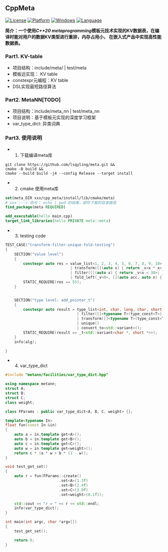 ## CppMeta
[![License](https://img.shields.io/badge/License-Apache%202.0-green.svg)](https://github.com/lsqyling/tsinghua_dsa/blob/main/LICENSE)
[![Platform](https://img.shields.io/badge/Platform-Linux-blue)](https://img.shields.io/badge/Platform-Linux-blue)
[![Windows](https://img.shields.io/badge/Windows-blue)](https://img.shields.io/badge/Windows-blue)
[![Language](https://img.shields.io/badge/Language-C%2B%2B20-red)](https://en.cppreference.com/w/cpp/compiler_support/20)

**简介：一个使用*C++20 metaprogramming*模板元技术实现的KV数据表，在编译时能对用户的数据KV类型进行重排，内存占用小，
在嵌入式产品中实现高性能数据表。**

### Part1. KV-table
- 项目结构：include/meta/ | test/meta
- 模板远实现： KV table
- constexpr元编程：KV table
- DSL实现最短路径算法



### Part2. MetaNN[TODO]
- 项目结构：include/meta_nn | test/meta_nn
- 项目说明：基于模板元实现的深度学习框架
- var_type_dict: 异类词典



### Part3. 使用说明
- 1. 下载编译meta库
```shell
git clone https://github.com/lsqyling/meta.git &&
cmake -B build &&
cmake --build build -j4 --config Release --target install 
```
- 2. cmake 使用meta库
```cmake
set(meta_DIR xxx/cpp_meta/install/lib/cmake/meta)
# xxx ---> 命令： echo | pwd 的结果，即你下载的目录路径
find_package(meta REQUIRED)

add_executable(hello main.cpp)
target_link_libraries(hello PRIVATE meta::meta)

```
- 3. testing code
```c++
TEST_CASE("transform-filter-unique-fold-testing")
{
    SECTION("value level")
    {
        constexpr auto res = value_list<1, 2, 3, 4, 5, 6, 7, 8, 9, 10>
                             | transform([](auto x) { return _v<x * x>; })
                             | filter([](auto x) { return _v<x < 30>; })
                             | fold_left(_v<0>, [](auto acc, auto n) { return _v<acc + n>; });
        STATIC_REQUIRE(res == 55);
    }


    SECTION("type level: add_pointer_t")
    {
        constexpr auto result = type_list<int, char, long, char, short, float, double>
                                | filter([]<typename T>(type_const<T>) { return _v<sizeof(T) < 4>; })
                                | transform([]<typename T>(type_const<T>) { return _t<std::add_pointer_t<T>>; })
                                | unique()
                                | convert_to<std::variant>();
        STATIC_REQUIRE(result == _t<std::variant<char *, short *>>);
    }
    info(alg);

}


```
- 4. var_type_dict 
```c++
#include "metann/facilities/var_type_dict.hpp"

using namespace metann;
struct A;
struct B;
struct C;
class weight;

class FParams : public var_type_dict<A, B, C, weight> {};

template<typename In>
float fun(const In &in)
{
    auto a = in.template get<A>();
    auto b = in.template get<B>();
    auto c = in.template get<C>();
    auto w = in.template get<weight>();
    return c * (a * w + b * (1 - w));
}

void test_get_set()
{
    auto r = fun(FParams::create()
                        .set<A>(1.3f)
                        .set<B>(2.4f)
                        .set<C>(3.0f)
                        .set<weight>(0.1f));

    std::cout << "r = " << r << std::endl;
    info(var_type_dict);
}

int main(int argc, char *argv[])
{
    test_get_set();

    return 0;
}


```